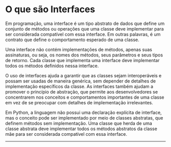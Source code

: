 # O que são Interfaces

Em programação, uma interface é um tipo abstrato de dados que define um conjunto de métodos ou operações que uma classe deve implementar para ser considerada compatível com essa interface. Em outras palavras, é um contrato que define o comportamento esperado de uma classe.

Uma interface não contém implementações de métodos, apenas suas assinaturas, ou seja, os nomes dos métodos, seus parâmetros e seus tipos de retorno. Cada classe que implementa uma interface deve implementar todos os métodos definidos nessa interface.

O uso de interfaces ajuda a garantir que as classes sejam interoperáveis e possam ser usadas de maneira genérica, sem depender de detalhes de implementação específicos da classe. As interfaces também ajudam a promover o princípio de abstração, que permite aos desenvolvedores se concentrarem nos conceitos e comportamentos importantes de uma classe em vez de se preocupar com detalhes de implementação irrelevantes.

Em Python, a linguagem não possui uma declaração explícita de interface, mas o conceito pode ser implementado por meio de classes abstratas, que definem métodos sem implementação. Uma classe que herda de uma classe abstrata deve implementar todos os métodos abstratos da classe mãe para ser considerada compatível com essa interface.

---